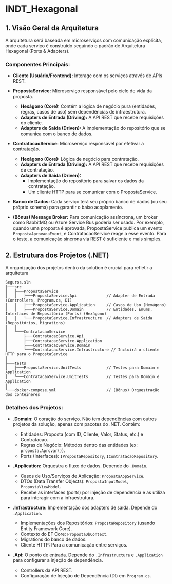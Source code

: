 # INDT_Hexagonal

## 1. Visão Geral da Arquitetura
A arquitetura será baseada em microserviços com comunicação explícita, onde cada serviço é construído seguindo o padrão de Arquitetura Hexagonal (Ports & Adapters).

### Componentes Principais:

*   **Cliente (Usuário/Frontend):** Interage com os serviços através de APIs REST.

*   **PropostaService:** Microserviço responsável pelo ciclo de vida da proposta.
    *   **Hexágono (Core):** Contém a lógica de negócio pura (entidades, regras, casos de uso) sem dependências de infraestrutura.
    *   **Adapters de Entrada (Driving):** A API REST que recebe requisições do cliente.
    *   **Adapters de Saída (Driven):** A implementação do repositório que se comunica com o banco de dados.

*   **ContratacaoService:** Microserviço responsável por efetivar a contratação.
    *   **Hexágono (Core):** Lógica de negócio para contratação.
    *   **Adapters de Entrada (Driving):** A API REST que recebe requisições de contratação.
    *   **Adapters de Saída (Driven):**
        *   Implementação do repositório para salvar os dados da contratação.
        *   Um cliente HTTP para se comunicar com o PropostaService.

*   **Banco de Dados:** Cada serviço terá seu próprio banco de dados (ou seu próprio schema) para garantir o baixo acoplamento.

*   **(Bônus) Message Broker:** Para comunicação assíncrona, um broker como RabbitMQ ou Azure Service Bus poderia ser usado. Por exemplo, quando uma proposta é aprovada, PropostaService publica um evento `PropostaAprovadaEvent`, e ContratacaoService reage a esse evento. Para o teste, a comunicação síncrona via REST é suficiente e mais simples.

## 2. Estrutura dos Projetos (.NET)
A organização dos projetos dentro da solution é crucial para refletir a arquitetura

```
Seguros.sln
├───src
│   ├───PropostaService
│   │   ├───PropostaService.Api             // Adapter de Entrada (Controllers, Program.cs, DI)
│   │   ├───PropostaService.Application     // Casos de Uso (Hexágono)
│   │   ├───PropostaService.Domain          // Entidades, Enums, Interfaces de Repositório (Ports) (Hexágono)
│   │   └───PropostaService.Infrastructure  // Adapters de Saída (Repositórios, Migrations)
│   │
│   └───ContratacaoService
│       ├───ContratacaoService.Api
│       ├───ContratacaoService.Application
│       ├───ContratacaoService.Domain
│       └───ContratacaoService.Infrastructure // Incluirá o cliente HTTP para o PropostaService
│
├───tests
│   ├───PropostaService.UnitTests           // Testes para Domain e Application
│   └───ContratacaoService.UnitTests        // Testes para Domain e Application
│
└───docker-compose.yml                      // (Bônus) Orquestração dos contêineres
```

### Detalhes dos Projetos:

*   **.Domain:** O coração do serviço. Não tem dependências com outros projetos da solução, apenas com pacotes do .NET. Contém:
    *   Entidades: Proposta (com ID, Cliente, Valor, Status, etc.) e Contratacao.
    *   Regras de Negócio: Métodos dentro das entidades (ex: `proposta.Aprovar()`).
    *   Ports (Interfaces): `IPropostaRepository`, `IContratacaoRepository`.

*   **.Application:** Orquestra o fluxo de dados. Depende do `.Domain`.
    *   Casos de Uso/Serviços de Aplicação: `PropostaAppService`.
    *   DTOs (Data Transfer Objects): `PropostaInputModel`, `PropostaViewModel`.
    *   Recebe as interfaces (ports) por injeção de dependência e as utiliza para interagir com a infraestrutura.

*   **.Infrastructure:** Implementação dos adapters de saída. Depende do `.Application`.
    *   Implementações dos Repositórios: `PropostaRepository` (usando Entity Framework Core).
    *   Contexto do EF Core: `PropostaDbContext`.
    *   Migrations do banco de dados.
    *   Cliente HTTP: Para a comunicação entre serviços.

*   **.Api:** O ponto de entrada. Depende do `.Infrastructure` e `.Application` para configurar a injeção de dependência.
    *   Controllers da API REST.
    *   Configuração de Injeção de Dependência (DI) em `Program.cs`.
